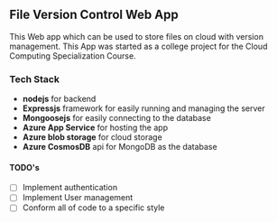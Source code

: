 ## File Version Control Web App
This Web app which can be used to store files on cloud with version management.
This App was started as a college project for the Cloud Computing Specialization Course.

### Tech Stack
- **nodejs** for backend
- **Expressjs** framework for easily running and managing the server
- **Mongoosejs** for easily connecting to the database
- **Azure App Service** for hosting the app
- **Azure blob storage** for cloud storage
- **Azure CosmosDB** api for MongoDB as the database

#### TODO's
- [ ] Implement authentication
- [ ] Implement User management
- [ ] Conform all of code to a specific style
